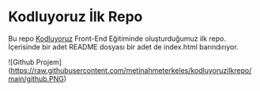 # Kodluyoruz İlk Repo

Bu repo [Kodluyoruz](https://www.kodluyoruz.org/) Front-End Eğitiminde oluşturduğumuz ilk repo. İçerisinde bir adet README dosyası bir adet de index.html barındırıyor.

![Github Projem] (https://raw.githubusercontent.com/metinahmeterkeles/kodluyoruzilkrepo/main/github.PNG)